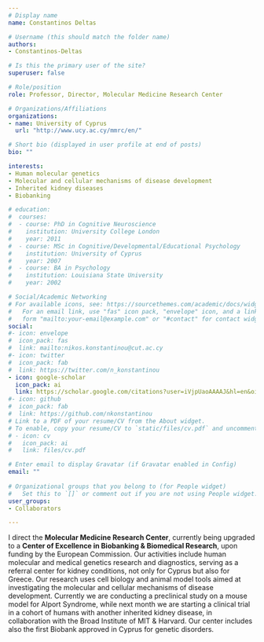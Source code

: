 ```yaml
---
# Display name
name: Constantinos Deltas

# Username (this should match the folder name)
authors:
- Constantinos-Deltas

# Is this the primary user of the site?
superuser: false

# Role/position
role: Professor, Director, Molecular Medicine Research Center

# Organizations/Affiliations
organizations:
- name: University of Cyprus
  url: "http://www.ucy.ac.cy/mmrc/en/"

# Short bio (displayed in user profile at end of posts)
bio: ""

interests:
- Human molecular genetics 
- Molecular and cellular mechanisms of disease development
- Inherited kidney diseases
- Biobanking

# education:
#  courses:
#  - course: PhD in Cognitive Neuroscience
#    institution: University College London
#    year: 2011
#  - course: MSc in Cognitive/Developmental/Educational Psychology
#    institution: University of Cyprus
#    year: 2007
#  - course: BA in Psychology
#    institution: Louisiana State University
#    year: 2002

# Social/Academic Networking
# For available icons, see: https://sourcethemes.com/academic/docs/widgets/#icons
#   For an email link, use "fas" icon pack, "envelope" icon, and a link in the
#   form "mailto:your-email@example.com" or "#contact" for contact widget.
social:
#- icon: envelope
#  icon_pack: fas
#  link: mailto:nikos.konstantinou@cut.ac.cy
#- icon: twitter
#  icon_pack: fab
#  link: https://twitter.com/n_konstantinou
- icon: google-scholar
  icon_pack: ai
  link: https://scholar.google.com/citations?user=iVjpUaoAAAAJ&hl=en&oi=ao
#- icon: github
#  icon_pack: fab
#  link: https://github.com/nkonstantinou
# Link to a PDF of your resume/CV from the About widget.
# To enable, copy your resume/CV to `static/files/cv.pdf` and uncomment the lines below.  
# - icon: cv
#   icon_pack: ai
#   link: files/cv.pdf

# Enter email to display Gravatar (if Gravatar enabled in Config)
email: ""
  
# Organizational groups that you belong to (for People widget)
#   Set this to `[]` or comment out if you are not using People widget.  
user_groups:
- Collaborators

---
```


I direct the **Molecular Medicine Research Center**, currently being upgraded to a **Center of Excellence in Biobanking & Biomedical Research**, upon funding by the European Commission. Our activities include human molecular and medical genetics research and diagnostics, serving as a referral center for kidney conditions, not only for Cyprus but also for Greece. Our research uses cell biology and animal model tools aimed at investigating the molecular and cellular mechanisms of disease development. Currently we are conducting a preclinical study on a mouse model for Alport Syndrome, while next month we are starting a clinical trial in a cohort of humans with another inherited kidney disease, in collaboration with the Broad Institute of MIT & Harvard. Our center includes also the first Biobank approved in Cyprus for genetic disorders.